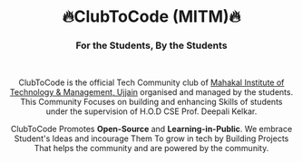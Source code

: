 <div align='center'>

# 🔥ClubToCode (MITM)🔥
### For the **Students**, By the **Students**

<br>

ClubToCode is the official Tech Community club of [Mahakal Institute of Technology & Management, Ujjain](http://www.mitujjain.ac.in/MITM/) organised and managed by the students. 
This Community Focuses on building and enhancing Skills of students under the supervision of H.O.D CSE Prof. Deepali Kelkar.

ClubToCode Promotes **Open-Source** and **Learning-in-Public**.
We embrace Student's Ideas and incourage Them To grow in tech by Building Projects That helps the community and are powered by the community.

</div>
